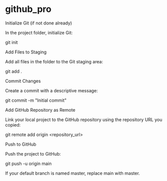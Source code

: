 # github_pro
 Initialize Git (if not done already)

In the project folder, initialize Git:

git init

Add Files to Staging

Add all files in the folder to the Git staging area:


git add .

Commit Changes

Create a commit with a descriptive message:


git commit -m "Initial commit"

Add GitHub Repository as Remote

Link your local project to the GitHub repository using the repository URL you copied:


git remote add origin <repository_url>

Push to GitHub

Push the project to GitHub:


git push -u origin main

If your default branch is named master, replace main with master.

